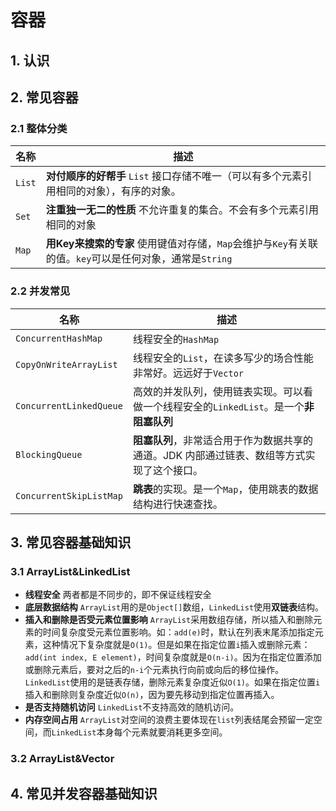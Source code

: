 # 容器

## 1. 认识

## 2. 常见容器
### 2.1 整体分类
名称 | 描述
---- | ----
`List` | **对付顺序的好帮手** `List` 接口存储不唯一（可以有多个元素引用相同的对象），有序的对象。
`Set` | **注重独一无二的性质** 不允许重复的集合。不会有多个元素引用相同的对象
`Map` | **用Key来搜索的专家** 使用键值对存储，`Map`会维护与`Key`有关联的值。`key`可以是任何对象，通常是`String`
### 2.2 并发常见
名称 | 描述
---- | ----
`ConcurrentHashMap` | 线程安全的`HashMap`
`CopyOnWriteArrayList` | 线程安全的`List`，在读多写少的场合性能非常好。远远好于`Vector`
`ConcurrentLinkedQueue` | 高效的并发队列，使用链表实现。可以看做一个线程安全的`LinkedList`。是一个**非阻塞队列**
`BlockingQueue` | **阻塞队列**，非常适合用于作为数据共享的通道。JDK 内部通过链表、数组等方式实现了这个接口。
`ConcurrentSkipListMap` | **跳表**的实现。是一个`Map`，使用跳表的数据结构进行快速查找。

## 3. 常见容器基础知识
### 3.1 ArrayList&LinkedList
- **线程安全** 两者都是不同步的，即不保证线程安全
- **底层数据结构** `ArrayList`用的是`Object[]`数组，`LinkedList`使用**双链表**结构。
- **插入和删除是否受元素位置影响** `ArrayList`采用数组存储，所以插入和删除元素的时间复杂度受元素位置影响。如：`add(e)`时，默认在列表末尾添加指定元素，这种情况下复杂度就是`O(1)`。但是如果在指定位置`i`插入或删除元素：`add(int index, E element)`，时间复杂度就是`O(n-i)`。因为在指定位置添加或删除元素后，要对之后的`n-i`个元素执行向前或向后的移位操作。 `LinkedList`使用的是链表存储，删除元素复杂度近似`O(1)`。如果在指定位置`i`插入和删除则复杂度近似`O(n)`，因为要先移动到指定位置再插入。
- **是否支持随机访问** `LinkedList`不支持高效的随机访问。
- **内存空间占用** `ArrayList`对空间的浪费主要体现在`list`列表结尾会预留一定空间，而`LinkedList`本身每个元素就要消耗更多空间。
### 3.2 ArrayList&Vector

## 4. 常见并发容器基础知识

